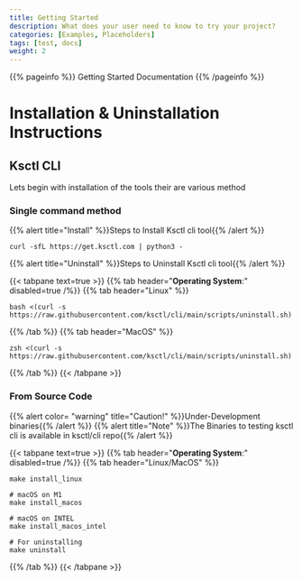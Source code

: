 ```yaml
---
title: Getting Started
description: What does your user need to know to try your project?
categories: [Examples, Placeholders]
tags: [test, docs]
weight: 2
---
```


{{% pageinfo %}}
Getting Started Documentation
{{% /pageinfo %}}

# Installation & Uninstallation Instructions

## Ksctl CLI
Lets begin with installation of the tools
their are various method

### Single command method

{{% alert title="Install" %}}Steps to Install Ksctl cli tool{{% /alert %}}

```shell
curl -sfL https://get.ksctl.com | python3 -
```

{{% alert title="Uninstall" %}}Steps to Uninstall Ksctl cli tool{{% /alert %}}

{{< tabpane text=true >}}
  {{% tab header="**Operating System**:" disabled=true /%}}
  {{% tab header="Linux" %}}
```shell
bash <(curl -s https://raw.githubusercontent.com/ksctl/cli/main/scripts/uninstall.sh)
```
  {{% /tab %}}
  {{% tab header="MacOS" %}}
```shell
zsh <(curl -s https://raw.githubusercontent.com/ksctl/cli/main/scripts/uninstall.sh)
```
  {{% /tab %}}
{{< /tabpane >}}


### From Source Code

{{% alert color= "warning" title="Caution!" %}}Under-Development binaries{{% /alert %}}
{{% alert title="Note" %}}The Binaries to testing ksctl cli is available in ksctl/cli repo{{% /alert %}}

{{< tabpane text=true >}}
  {{% tab header="**Operating System**:" disabled=true /%}}
  {{% tab header="Linux/MacOS" %}}
```shell
make install_linux

# macOS on M1
make install_macos

# macOS on INTEL
make install_macos_intel

# For uninstalling
make uninstall
```
  {{% /tab %}}
{{< /tabpane >}}


